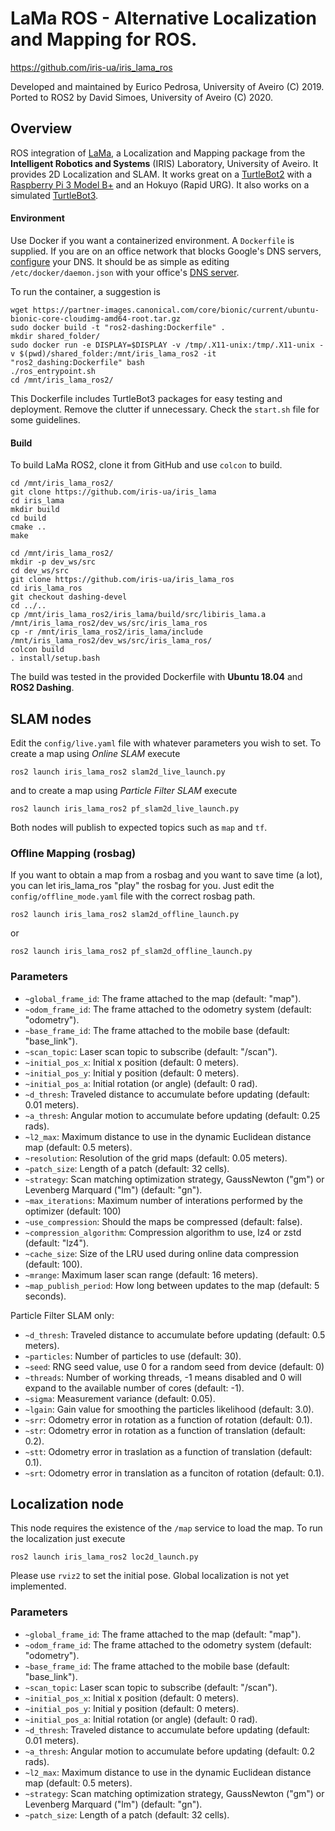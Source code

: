 LaMa ROS - Alternative Localization and Mapping for ROS.
========================================================
https://github.com/iris-ua/iris_lama_ros

Developed and maintained by Eurico Pedrosa, University of Aveiro (C) 2019. Ported to ROS2 by David Simoes, University of Aveiro (C) 2020.

Overview
--------

ROS integration of [LaMa]( https://github.com/iris-ua/iris_lama), a Localization and Mapping package from the **Intelligent Robotics and Systems** (IRIS) Laboratory, University of Aveiro. It provides 2D Localization and SLAM. It works great on a [TurtleBot2](https://www.turtlebot.com/turtlebot2/) with a [Raspberry Pi 3 Model B+](https://www.raspberrypi.org/products/raspberry-pi-3-model-b-plus/) and an Hokuyo (Rapid URG). It also works on a simulated [TurtleBot3](http://emanual.robotis.com/docs/en/platform/turtlebot3/ros2_setup/).

#### Environment

Use Docker if you want a containerized environment. A `Dockerfile` is supplied. If you are on an office network that blocks Google's DNS servers, [configure](https://stackoverflow.com/questions/44184496/configuring-options-for-docker-run/44184773#44184773) your DNS. It should be as simple as editing `/etc/docker/daemon.json` with your office's [DNS server](https://www.tecmint.com/find-my-dns-server-ip-address-in-linux/). 

To run the container, a suggestion is

    wget https://partner-images.canonical.com/core/bionic/current/ubuntu-bionic-core-cloudimg-amd64-root.tar.gz
    sudo docker build -t "ros2-dashing:Dockerfile" .
    mkdir shared_folder/
    sudo docker run -e DISPLAY=$DISPLAY -v /tmp/.X11-unix:/tmp/.X11-unix -v $(pwd)/shared_folder:/mnt/iris_lama_ros2 -it "ros2_dashing:Dockerfile" bash
    ./ros_entrypoint.sh
    cd /mnt/iris_lama_ros2/

This Dockerfile includes TurtleBot3 packages for easy testing and deployment. Remove the clutter if unnecessary. Check the `start.sh` file for some guidelines. 

#### Build

To build LaMa ROS2, clone it from GitHub and use `colcon` to build.
```
cd /mnt/iris_lama_ros2/
git clone https://github.com/iris-ua/iris_lama
cd iris_lama
mkdir build
cd build
cmake ..
make

cd /mnt/iris_lama_ros2/
mkdir -p dev_ws/src
cd dev_ws/src
git clone https://github.com/iris-ua/iris_lama_ros
cd iris_lama_ros
git checkout dashing-devel
cd ../..
cp /mnt/iris_lama_ros2/iris_lama/build/src/libiris_lama.a /mnt/iris_lama_ros2/dev_ws/src/iris_lama_ros
cp -r /mnt/iris_lama_ros2/iris_lama/include /mnt/iris_lama_ros2/dev_ws/src/iris_lama_ros/
colcon build
. install/setup.bash
```

The build was tested in the provided Dockerfile with **Ubuntu 18.04** and **ROS2 Dashing**.

## SLAM nodes

Edit the `config/live.yaml` file with whatever parameters you wish to set. To create a map using *Online SLAM* execute
```
ros2 launch iris_lama_ros2 slam2d_live_launch.py
```
and to create a map using *Particle Filter SLAM* execute
```
ros2 launch iris_lama_ros2 pf_slam2d_live_launch.py
```

Both nodes will publish to expected topics such as `map` and `tf`.

### Offline Mapping (rosbag)

If you want to obtain a map from a rosbag and you want to save time (a lot),
you can let iris_lama_ros "play" the rosbag for you. Just edit the `config/offline_mode.yaml` 
file with the correct rosbag path.

```
ros2 launch iris_lama_ros2 slam2d_offline_launch.py
```
or
```
ros2 launch iris_lama_ros2 pf_slam2d_offline_launch.py
```

### Parameters

* `~global_frame_id`: The frame attached to the map (default: "map").
* `~odom_frame_id`: The frame attached to the odometry system (default: "odometry").
* `~base_frame_id`: The frame attached to the mobile base (default: "base_link").
* `~scan_topic`: Laser scan topic to subscribe (default: "/scan").
* `~initial_pos_x`: Initial x position (default: 0 meters).
* `~initial_pos_y`: Initial y position (default: 0 meters).
* `~initial_pos_a`: Initial rotation (or angle) (default: 0 rad).
* `~d_thresh`: Traveled distance to accumulate before updating (default: 0.01 meters).
* `~a_thresh`: Angular motion to accumulate before updating (default: 0.25 rads).
* `~l2_max`: Maximum distance to use in the dynamic Euclidean distance map (default: 0.5 meters).
* `~resolution`: Resolution of the grid maps (default: 0.05 meters).
* `~patch_size`: Length of a patch (default: 32 cells).
* `~strategy`: Scan matching optimization strategy, GaussNewton ("gm") or Levenberg Marquard ("lm") (default: "gn").
* `~max_iterations`: Maximum number of interations performed by the optimizer (default: 100)
* `~use_compression`: Should the maps be compressed (default: false).
* `~compression_algorithm`: Compression algorithm to use, lz4 or zstd (default: "lz4").
* `~cache_size`: Size of the LRU used during online data compression (default: 100).
* `~mrange`: Maximum laser scan range (default: 16 meters).
* `~map_publish_period`: How long between updates to the map (default: 5 seconds).

Particle Filter SLAM only:
* `~d_thresh`: Traveled distance to accumulate before updating (default: 0.5 meters).
* `~particles`: Number of particles to use (default: 30).
* `~seed`: RNG seed value, use 0 for a random seed from device (default: 0)
* `~threads`: Number of working threads, -1 means disabled and 0 will expand to the available number of cores (default: -1).
* `~sigma`: Measurement variance (default: 0.05).
* `~lgain`: Gain value for smoothing the particles likelihood (default: 3.0).
* `~srr`: Odometry error in rotation as a function of rotation (default: 0.1).
* `~str`: Odometry error in rotation as a function of translation (default: 0.2).
* `~stt`: Odometry error in traslation as a function of translation (default: 0.1).
* `~srt`: Odometry error in translation as a funciton of rotation (default: 0.1).

## Localization node

This node requires the existence of the `/map` service to load the map.
To run the localization just execute
```
ros2 launch iris_lama_ros2 loc2d_launch.py
```
Please use `rviz2` to set the initial pose. Global localization is not yet implemented.

### Parameters

* `~global_frame_id`: The frame attached to the map (default: "map").
* `~odom_frame_id`: The frame attached to the odometry system (default: "odometry").
* `~base_frame_id`: The frame attached to the mobile base (default: "base_link").
* `~scan_topic`: Laser scan topic to subscribe (default: "/scan").
* `~initial_pos_x`: Initial x position (default: 0 meters).
* `~initial_pos_y`: Initial y position (default: 0 meters).
* `~initial_pos_a`: Initial rotation (or angle) (default: 0 rad).
* `~d_thresh`: Traveled distance to accumulate before updating (default: 0.01 meters).
* `~a_thresh`: Angular motion to accumulate before updating (default: 0.2 rads).
* `~l2_max`: Maximum distance to use in the dynamic Euclidean distance map (default: 0.5 meters).
* `~strategy`: Scan matching optimization strategy, GaussNewton ("gm") or Levenberg Marquard ("lm") (default: "gn").
* `~patch_size`: Length of a patch (default: 32 cells).


